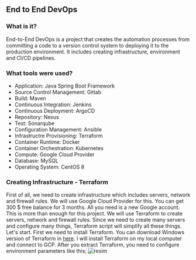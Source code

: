 ## End to End DevOps
### What is it?
End-to-End DevOps is a project that creates the automation processes from committing a code to a version control system to deploying it to the production environment. It includes creating infrastructure, environment and CI/CD pipelines.

### What tools were used?
- Application: Java Spring Boot Framework
- Source Control Management: Gitlab
- Build: Maven
- Continuous Integration: Jenkins
- Continuous Deployment: ArgoCD
- Repository: Nexus
- Test: Sonarqube
- Configuration Management: Ansible
- Infrastructre Provisioning: Terraform
- Container Runtime: Docker
- Container Orchestration: Kubernetes
- Compute: Google Cloud Provider
- Database: MySQL
- Operating System: CentOS 8
### Creating Infrastructure - Terraform
First of all, we need to create infrastructure which includes servers, network and firewall rules. We will use Google Cloud Provider for this. You can get 300 $ free balance for 3 months. All you need is a new Google account. This is more than enough for this project. 
We will use Terraform to create servers, network and firewall rules. Since we need to create many servers and configure many things, Terraform script will simplify all these things. Let's start.
First we need to install Terraform. You can download Windows version of Terraform in [here](https://www.terraform.io/downloads.html "here"). I will install Terraform on my local computer and connect to GCP. After you extract Terraform, you need to configure environment parameters like this;
![resim](https://user-images.githubusercontent.com/60771816/120073923-1b96c500-c0a3-11eb-8663-5c3987c07059.png)

